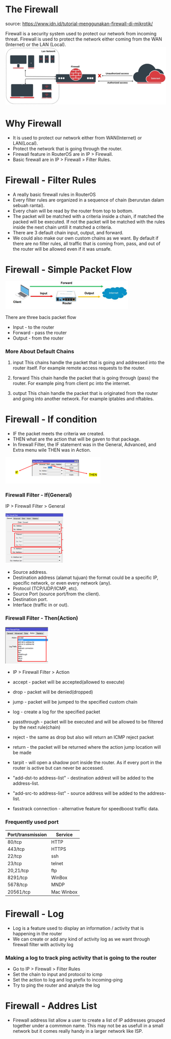 # The Firewall
source: https://www.idn.id/tutorial-menggunakan-firewall-di-mikrotik/

Firewall is a security system used to protect our network from incoming threat. Firewall is used to protect the network either coming from the WAN (Internet) or the LAN (Local). 
![The Firewall](images/firewall.jpg)

# Why Firewall
- It is used to protect our network either from WAN(Internet) or LAN(Local).
- Protect the network that is going through the router.
- Firewall feature in RouterOS are in IP > Firewall.
- Basic firewall are in IP > Firewall > Filter Rules.

# Firewall - Filter Rules
- A really basic firewall rules in RouterOS
- Every filter rules are organized in a sequence of chain (berurutan dalam sebuah rantai).
- Every chain will be read by the router from top to bottom.
- The packet will be matched with a criteria inside a chain, if matched the packed will be executed. If not the packet will be matched with the rules inside the next chain untill it matched a criteria. 
- There are 3 default chain input, output, and forward.
- We could also make our own custom chains as we want. By default if there are no filter rules, all traffic that is coming from, pass, and out of the router will be allowed even if it was unsafe.


# Firewall - Simple Packet Flow

![packet-flow](images/packet-flow.png)

There are three bacis packet flow
- Input - to the router
- Forward - pass the router
- Output - from the router 

### More About Default Chains
1. input
	This chains handle the packet that is going and addressed into the router itself. For example remote access requests to the router.

2. forward
	This chain handle the packet that is going through (pass) the router. For example ping from client pc into the internet.

3. output 
	This chain handle the packet that is originated from the router and going into another network. For example iptables and nftables.

# Firewall - If condition
- IF the packet meets the criteria we created.
- THEN what are the action that will be gaven to that package.
- In firewall Filter, the IF statement was in the General, Advanced, and Extra menu wile THEN was in Action.

![IF](images/if.png)

### Firewall Filter - If(General)

IP > Firewall Filter > General

![general-if](images/general-if.png)

- Source address. 
- Destination address (alamat tujuan) the format could be a specific IP, specific network, or even every network (any). 
- Protocol (TCP/UDP/ICMP, etc). 
- Source Port (source port/from the client). 
- Destination port.
- Interface (traffic in or out).

### Firewall Filter - Then(Action)

![then](images/then.png)

- IP > Firewall Filter > Action
- accept - packet will be accepted(allowed to execute)
- drop - packet will be denied(dropped)
- jump - packet will be jumped to the specified custom chain
- log -  create a log for the specified packet
- passthrough - packet will be executed and will be allowed to be filtered by the next rule(chain)
- reject - the same as drop but also will return an ICMP reject packet
- return - the packet will be returned where the action jump location will be made
- tarpit - will open a shadow port inside the router. As if every port in the router is active but can never be accessed.

- "add-dst-to address-list" - destination addrest will be added to the address-list.
- "add-src-to address-list" - source address will be added to the address-list.
- fasstrack connection - alternative feature for speedboost traffic data.

### Frequently used port

| Port/transmission | Service    |
| ----------------- | ---------- |
| 80/tcp            | HTTP       |
| 443/tcp           | HTTPS      |
| 22/tcp            | ssh        |
| 23/tcp            | telnet     |
| 20,21/tcp         | ftp        |
| 8291/tcp          | WinBox     |
| 5678/tcp          | MNDP       |
| 20561/tcp         | Mac Winbox |

# Firewall - Log
- Log is a feature used to display an information / activity that is happening in the router
- We can create or add any kind of activity log as we want through firewall filter with activity log

### Making a log to track ping activity that is going to the router

- Go to IP > Firewall > Filter Rules
- Set the chain to input and protocol to icmp
- Set the action to log and log prefix to incoming-ping
- Try to ping the router and analyze the log

# Firewall - Addres List
- Firewall address list allow a user to create a list of IP addresses grouped together under a commmon name. This may not be as usefull in a small network but it comes really handy in a larger network like ISP.

 

